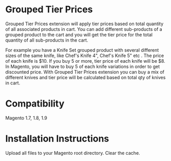 # Grouped Tier Prices
Grouped Tier Prices extension will apply tier prices based on total quantity of all associated products in cart. You can add different sub-products of a grouped product to the cart and you will get the tier price for the total quantity of all sub-products in the cart.

For example you have a Knife Set grouped product with several different sizes of the same knife, like Chef's Knife 4", Chef's Knife 5" etc . The price of each knife is $10. If you buy 5 or more, tier price of each knife will be $8. In Magento, you will have to buy 5 of each knife variations in order to get discounted price. With Grouped Tier Prices extension you can buy a mix of different knives and tier price will be calculated based on total qty of knives in cart.

# Compatibility

Magento 1.7, 1.8, 1.9

# Installation Instructions

Upload all files to your Magento root directory.
Clear the cache.
